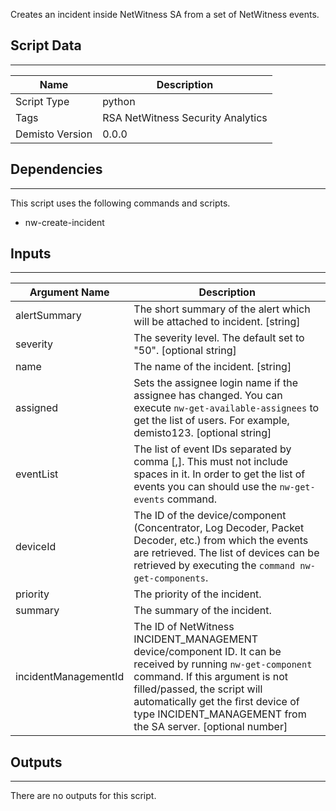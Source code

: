 Creates an incident inside NetWitness SA from a set of NetWitness events.

## Script Data
---

| **Name** | **Description** |
| --- | --- |
| Script Type | python |
| Tags | RSA NetWitness Security Analytics |
| Demisto Version | 0.0.0 |

## Dependencies
---
This script uses the following commands and scripts.
* nw-create-incident

## Inputs
---

| **Argument Name** | **Description** |
| --- | --- |
| alertSummary | The short summary of the alert which will be attached to incident. [string] |
| severity | The severity level. The default set to "50". [optional string] |
| name | The name of the incident. [string] |
| assigned | Sets the assignee login name if the assignee has changed. You can execute `nw-get-available-assignees` to get the list of users. For example, demisto123. [optional string] |
| eventList | The list of event IDs separated by comma [,]. This must not include spaces in it. In order to get the list of events you can should use the `nw-get-events` command. |
| deviceId | The ID of the device/component (Concentrator, Log Decoder, Packet Decoder, etc.) from which the events are retrieved. The list of devices can be retrieved by executing the `command nw-get-components`. |
| priority | The priority of the incident. |
| summary | The summary of the incident. |
| incidentManagementId | The ID of NetWitness INCIDENT_MANAGEMENT device/component ID. It can be received by running `nw-get-component` command. If this argument is not filled/passed, the script will automatically get the first device of type INCIDENT_MANAGEMENT from the SA server. [optional number]  |

## Outputs
---
There are no outputs for this script.

